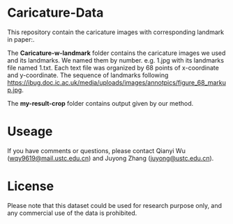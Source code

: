 # Caricature-Data
This repository contain the caricature images with corresponding landmark in paper:. 

The **Caricature-w-landmark** folder contains the caricature images we used and its landmarks. We named them by number. e.g. 1.jpg with its landmarks file named 1.txt.
Each text file was organized by 68 points of x-coordinate and y-coordinate. The sequence of landmarks following https://ibug.doc.ic.ac.uk/media/uploads/images/annotpics/figure_68_markup.jpg.

The **my-result-crop** folder contains output given by our method. 

# Useage
If you have comments or questions, please contact Qianyi Wu (wqy9619@mail.ustc.edu.cn) and Juyong Zhang (juyong@ustc.edu.cn).

# License
Please note that this dataset could be used for research purpose only, and any commercial use of the data is prohibited.
